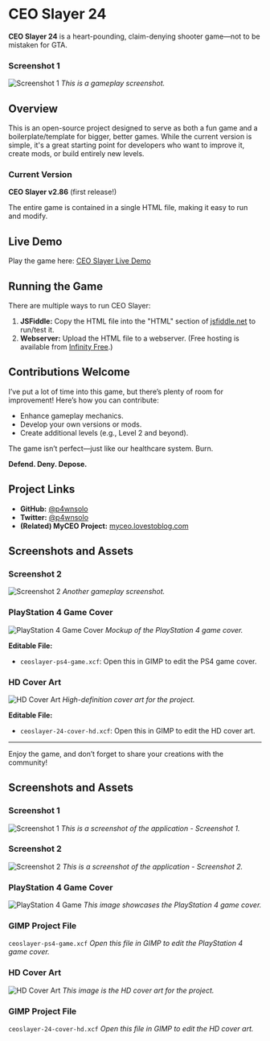 # CEO Slayer 24
**CEO Slayer 24** is a heart-pounding, claim-denying shooter game—not to be mistaken for GTA.

### Screenshot 1
![Screenshot 1](ceoslayer-screen1.png)
*This is a gameplay screenshot.*

## Overview
This is an open-source project designed to serve as both a fun game and a boilerplate/template for bigger, better games. While the current version is simple, it's a great starting point for developers who want to improve it, create mods, or build entirely new levels.

### Current Version
**CEO Slayer v2.86** (first release!)

The entire game is contained in a single HTML file, making it easy to run and modify.

## Live Demo
Play the game here: [CEO Slayer Live Demo](http://ceoslayer.likesyou.org)

## Running the Game
There are multiple ways to run CEO Slayer:

1. **JSFiddle:** Copy the HTML file into the "HTML" section of [jsfiddle.net](https://jsfiddle.net) to run/test it.
2. **Webserver:** Upload the HTML file to a webserver. (Free hosting is available from [Infinity Free](https://www.infinityfree.net).)

## Contributions Welcome
I’ve put a lot of time into this game, but there’s plenty of room for improvement! Here’s how you can contribute:
- Enhance gameplay mechanics.
- Develop your own versions or mods.
- Create additional levels (e.g., Level 2 and beyond).

The game isn’t perfect—just like our healthcare system. Burn.

**Defend. Deny. Depose.**

## Project Links
- **GitHub:** [@p4wnsolo](https://github.com/p4wnsolo)
- **Twitter:** [@p4wnsolo](https://twitter.com/p4wnsolo)
- **(Related) MyCEO Project:** [myceo.lovestoblog.com](http://myceo.lovestoblog.com)

## Screenshots and Assets

### Screenshot 2
![Screenshot 2](ceoslayer-screen2.png)
*Another gameplay screenshot.*

### PlayStation 4 Game Cover
![PlayStation 4 Game Cover](ceoslayer-ps4-game.png)
*Mockup of the PlayStation 4 game cover.*

**Editable File:**
- `ceoslayer-ps4-game.xcf`: Open this in GIMP to edit the PS4 game cover.

### HD Cover Art
![HD Cover Art](ceoslayer-24-cover-hd.png)
*High-definition cover art for the project.*

**Editable File:**
- `ceoslayer-24-cover-hd.xcf`: Open this in GIMP to edit the HD cover art.

---
Enjoy the game, and don’t forget to share your creations with the community!



## Screenshots and Assets

### Screenshot 1
![Screenshot 1](ceoslayer-screen1.png)
*This is a screenshot of the application - Screenshot 1.*

### Screenshot 2
![Screenshot 2](ceoslayer-screen2.png)
*This is a screenshot of the application - Screenshot 2.*

### PlayStation 4 Game Cover
![PlayStation 4 Game](ceoslayer-ps4-game.png)
*This image showcases the PlayStation 4 game cover.*

### GIMP Project File
`ceoslayer-ps4-game.xcf`
*Open this file in GIMP to edit the PlayStation 4 game cover.*

### HD Cover Art
![HD Cover Art](ceoslayer-24-cover-hd.png)
*This image is the HD cover art for the project.*

### GIMP Project File
`ceoslayer-24-cover-hd.xcf`
*Open this file in GIMP to edit the HD cover art.*
